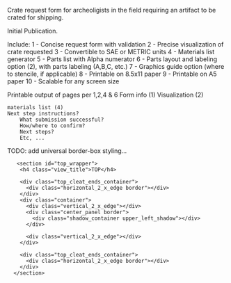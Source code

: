 Crate request form for archeoligists in the field requiring an artifact to be crated for shipping.

Initial Publication.

Include:
1 - Concise request form with validation
2 - Precise visualization of crate requested
3 - Convertible to SAE or METRIC units
4 - Materials list generator
5 - Parts list with Alpha numerator
6 - Parts layout and labeling option
(2), with parts labeling (A,B,C, etc.)
7 - Graphics guide option
(where to stencile, if applicable)
8 - Printable on 8.5x11 paper
9 - Printable on A5 paper
10 - Scalable for any screen size

Printable output of pages per 1,2,4 & 6
Form info (1)
Visualization (2)

    materials list (4)
    Next step instructions?
        What submission successful?
        How/where to confirm?
        Next steps?
        Etc, ...

TODO: add universal border-box styling...

       <section id="top_wrapper">
        <h4 class="view_title">TOP</h4>

        <div class="top_cleat_ends_container">
          <div class="horizontal_2_x_edge border"></div>
        </div>
        <div class="container">
          <div class="vertical_2_x_edge"></div>
          <div class="center_panel border">
            <div class="shadow_container upper_left_shadow"></div>
          </div>

          <div class="vertical_2_x_edge"></div>
        </div>

        <div class="top_cleat_ends_container">
          <div class="horizontal_2_x_edge border"></div>
        </div>
      </section>
